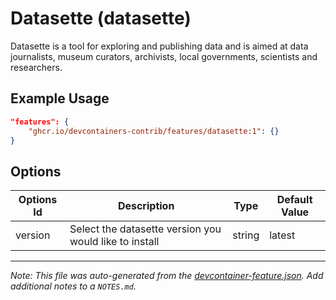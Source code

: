 
# Datasette (datasette)

Datasette is a tool for exploring and publishing data and is aimed at data journalists, museum curators, archivists, local governments, scientists and researchers.

## Example Usage

```json
"features": {
    "ghcr.io/devcontainers-contrib/features/datasette:1": {}
}
```

## Options

| Options Id | Description | Type | Default Value |
|-----|-----|-----|-----|
| version | Select the datasette version you would like to install | string | latest |



---

_Note: This file was auto-generated from the [devcontainer-feature.json](https://github.com/devcontainers-contrib/features/blob/main/src/datasette/devcontainer-feature.json).  Add additional notes to a `NOTES.md`._

